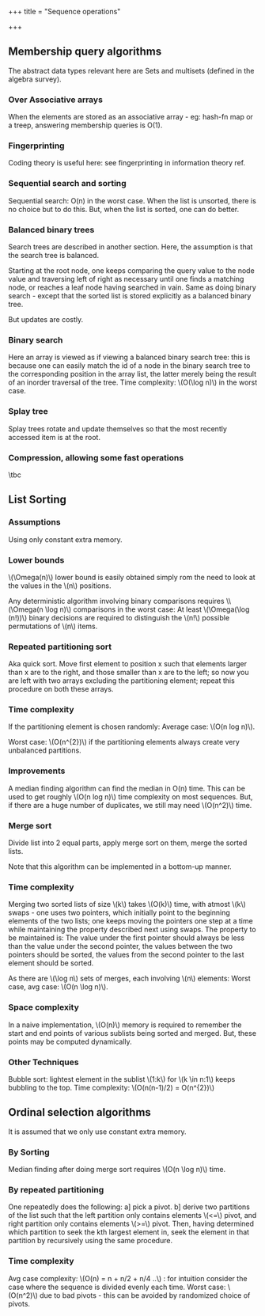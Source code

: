 +++
title = "Sequence operations"

+++
## Membership query algorithms
The abstract data types relevant here are Sets and multisets (defined in the algebra survey).

### Over Associative arrays
When the elements are stored as an associative array - eg: hash-fn map or a treep, answering membership queries is O(1).

### Fingerprinting
Coding theory is useful here: see fingerprinting in information theory ref.

### Sequential search and sorting
Sequential search: O(n) in the worst case. When the list is unsorted, there is no choice but to do this. But, when the list is sorted, one can do better.

### Balanced binary trees
Search trees are described in another section. Here, the assumption is that the search tree is balanced.

Starting at the root node, one keeps comparing the query value to the node value and traversing left of right as necessary until one finds a matching node, or reaches a leaf node having searched in vain. Same as doing binary search - except that the sorted list is stored explicitly as a balanced binary tree.

But updates are costly.

### Binary search
Here an array is viewed as if viewing a balanced binary search tree: this is because one can easily match the id of a node in the binary search tree to the corresponding position in the array list, the latter merely being the result of an inorder traversal of the tree. Time complexity: \\(O(\log n)\\) in the worst case.

### Splay tree
Splay trees rotate and update themselves so that the most recently accessed item is at the root.

### Compression, allowing some fast operations
\tbc

## List Sorting
### Assumptions
Using only constant extra memory.

### Lower bounds
\\(\Omega(n)\\) lower bound is easily obtained simply rom the need to look at the values in the \\(n\\) positions.

Any deterministic algorithm involving binary comparisons requires \\\\(\Omega(n \log n)\\) comparisons in the worst case: At least \\(\Omega(\log (n!))\\) binary decisions are required to distinguish the \\(n!\\) possible permutations of \\(n\\) items.

### Repeated partitioning sort
Aka quick sort. Move first element to position x such that elements larger than x are to the right, and those smaller than x are to the left; so now you are left with two arrays excluding the partitioning element; repeat this procedure on both these arrays.

### Time complexity
If the partitioning element is chosen randomly: Average case: \\(O(n log n)\\).

Worst case: \\(O(n^{2})\\) if the partitioning elements always create very unbalanced partitions.

### Improvements
A median finding algorithm can find the median in O(n) time. This can be used to get roughly \\(O(n log n)\\) time complexity on most sequences. But, if there are a huge number of duplicates, we still may need \\(O(n^2)\\) time.

### Merge sort
Divide list into 2 equal parts, apply merge sort on them, merge the sorted lists.

Note that this algorithm can be implemented in a bottom-up manner.

### Time complexity
Merging two sorted lists of size \\(k\\) takes \\(O(k)\\) time, with atmost \\(k\\) swaps - one uses two pointers, which initially point to the beginning elements of the two lists; one keeps moving the pointers one step at a time while maintaining the property described next using swaps. The property to be maintained is: The value under the first pointer should always be less than the value under the second pointer, the values between the two pointers should be sorted, the values from the second pointer to the last element should be sorted.

As there are \\(\log n\\) sets of merges, each involving \\(n\\) elements: Worst case, avg case: \\(O(n \log n)\\).

### Space complexity
In a naive implementation, \\(O(n)\\) memory is required to remember the start and end points of various sublists being sorted and merged. But, these points may be computed dynamically.

### Other Techniques
Bubble sort: lightest element in the sublist \\(1:k\\) for \\(k \in n:1\\) keeps bubbling to the top. Time complexity: \\(O(n(n-1)/2) = O(n^{2})\\)

## Ordinal selection algorithms
It is assumed that we only use constant extra memory.

### By Sorting
Median finding after doing merge sort requires \\(O(n \log n)\\) time.

### By repeated partitioning
One repeatedly does the following: a] pick a pivot. b] derive two partitions of the list such that the left partition only contains elements \\(<=\\) pivot, and right partition only contains elements \\(>=\\) pivot. Then, having determined which partition to seek the kth largest element in, seek the element in that partition by recursively using the same procedure.

### Time complexity
Avg case complexity: \\(O(n) = n + n/2 + n/4 ..\\) : for intuition consider the case where the sequence is divided evenly each time. Worst case: \\(O(n^2)\\) due to bad pivots - this can be avoided by randomized choice of pivots.
